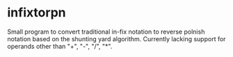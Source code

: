 # infixtorpn
Small program to convert traditional in-fix notation to reverse polnish notation based on the shunting yard algorithm.
Currently lacking support for operands other than "+", "-", "/", "*".
